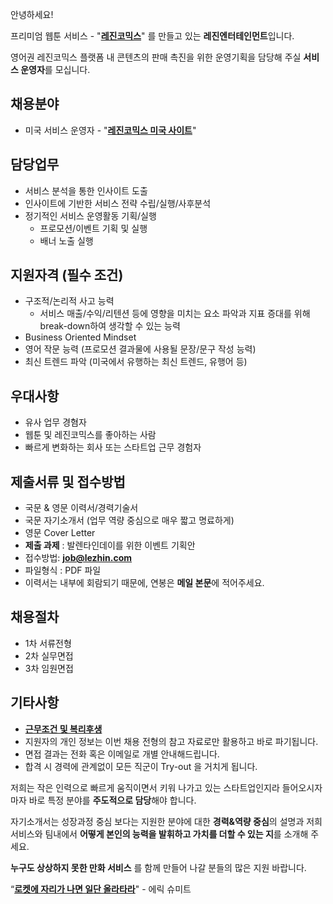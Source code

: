 안녕하세요!

프리미엄 웹툰 서비스 - "**[레진코믹스](http://www.lezhin.com)**" 를 만들고 있는 **레진엔터테인먼트**입니다.

영어권 레진코믹스 플랫폼 내 콘텐츠의 판매 촉진을 위한 운영기획을 담당해 주실 **서비스 운영자**를 모십니다.	
 

## 채용분야 

- 미국 서비스 운영자 - "**[레진코믹스 미국 사이트](https://www.lezhin.com/en)**"


## 담당업무

- 서비스 분석을 통한 인사이트 도출
- 인사이트에 기반한 서비스 전략 수립/실행/사후분석
- 정기적인 서비스 운영활동 기획/실행
  - 프로모션/이벤트 기획 및 실행
  - 배너 노출 실행


## 지원자격 (필수 조건)

- 구조적/논리적 사고 능력
  - 서비스 매출/수익/리텐션 등에 영향을 미치는 요소 파악과 지표 증대를 위해 break-down하여 생각할 수 있는 능력
- Business Oriented Mindset
- 영어 작문 능력 (프로모션 결과물에 사용될 문장/문구 작성 능력)
- 최신 트렌드 파악 (미국에서 유행하는 최신 트렌드, 유행어 등)


## 우대사항

- 유사 업무 경혐자
- 웹툰 및 레진코믹스를 좋아하는 사람
- 빠르게 변화하는 회사 또는 스타트업 근무 경험자


## 제출서류 및 접수방법

- 국문 & 영문 이력서/경력기술서 
- 국문 자기소개서 (업무 역량 중심으로 매우 짧고 명료하게)
- 영문 Cover Letter
- **제출 과제** : 발렌타인데이를 위한 이벤트 기획안 
- 접수방법: **job@lezhin.com** 
- 파일형식 : PDF 파일  
- 이력서는 내부에 회람되기 때문에, 연봉은 **메일 본문**에 적어주세요.


## 채용절차 

- 1차 서류전형
- 2차 실무면접 
- 3차 임원면접 


## 기타사항 
- [**근무조건 및 복리후생**](https://github.com/lezhin/apply/blob/master/README.md)
- 지원자의 개인 정보는 이번 채용 전형의 참고 자료로만 활용하고 바로 파기됩니다.
- 면접 결과는 전화 혹은 이메일로 개별 안내해드립니다.
- 합격 시 경력에 관계없이 모든 직군이 Try-out 을 거치게 됩니다. 


저희는 작은 인력으로 빠르게 움직이면서 키워 나가고 있는 스타트업인지라 들어오시자마자 바로 특정 분야를 **주도적으로 담당**해야 합니다. 

자기소개서는 성장과정 중심 보다는 지원한 분야에 대한 **경력&역량 중심**의 설명과 저희 서비스와 팀내에서 **어떻게 본인의 능력을 발휘하고 가치를 더할 수 있는 지**를 소개해 주세요.

**누구도 상상하지 못한 만화 서비스** 를 함께 만들어 나갈 분들의 많은 지원 바랍니다.


“[**로켓에 자리가 나면 일단 올라타라**](http://estima.wordpress.com/2012/05/28/sheryl/)" - 에릭 슈미트